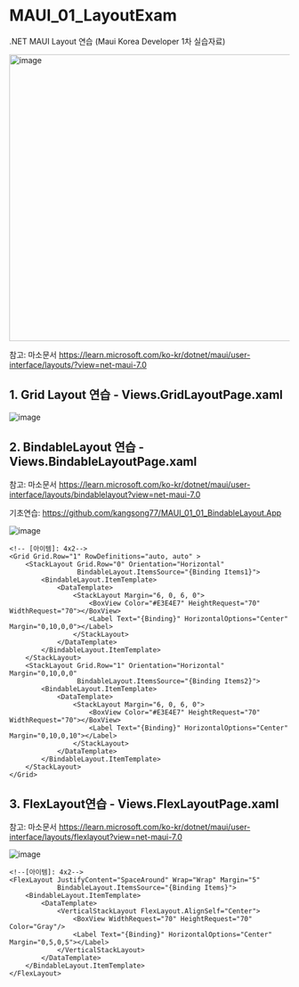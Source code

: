 # MAUI_01_LayoutExam
.NET MAUI Layout 연습 (Maui Korea Developer 1차 실습자료)

<img width="515" alt="image" src="https://user-images.githubusercontent.com/68939699/226964333-619338e2-c7fd-4ee7-a76e-bd7dd6c5c8bc.png">

참고: 마소문서 https://learn.microsoft.com/ko-kr/dotnet/maui/user-interface/layouts/?view=net-maui-7.0

## 1. Grid Layout 연습 - Views.GridLayoutPage.xaml

![image](https://user-images.githubusercontent.com/68939699/226965017-b988dd3f-379d-430f-8bc2-775757aff30f.png)

## 2. BindableLayout 연습 - Views.BindableLayoutPage.xaml

참고: 
마소문서 https://learn.microsoft.com/ko-kr/dotnet/maui/user-interface/layouts/bindablelayout?view=net-maui-7.0

기초연습: https://github.com/kangsong77/MAUI_01_01_BindableLayout.App 

![image](https://user-images.githubusercontent.com/68939699/228288294-485b7fb6-fd8e-4364-80c7-d0fc80a3f94f.png)

```
<!-- [아이템]: 4x2-->
<Grid Grid.Row="1" RowDefinitions="auto, auto" >
    <StackLayout Grid.Row="0" Orientation="Horizontal" 
                 BindableLayout.ItemsSource="{Binding Items1}">
        <BindableLayout.ItemTemplate>
            <DataTemplate>
                <StackLayout Margin="6, 0, 6, 0">
                    <BoxView Color="#E3E4E7" HeightRequest="70" WidthRequest="70"></BoxView>
                    <Label Text="{Binding}" HorizontalOptions="Center" Margin="0,10,0,0"></Label>
                </StackLayout>
            </DataTemplate>
        </BindableLayout.ItemTemplate>
    </StackLayout>
    <StackLayout Grid.Row="1" Orientation="Horizontal" Margin="0,10,0,0"
                 BindableLayout.ItemsSource="{Binding Items2}">
        <BindableLayout.ItemTemplate>
            <DataTemplate>
                <StackLayout Margin="6, 0, 6, 0">
                    <BoxView Color="#E3E4E7" HeightRequest="70" WidthRequest="70"></BoxView>
                    <Label Text="{Binding}" HorizontalOptions="Center" Margin="0,10,0,10"></Label>
                </StackLayout>
            </DataTemplate>
        </BindableLayout.ItemTemplate>
    </StackLayout>
</Grid>
```

## 3. FlexLayout연습 - Views.FlexLayoutPage.xaml

참고: 
마소문서 https://learn.microsoft.com/ko-kr/dotnet/maui/user-interface/layouts/flexlayout?view=net-maui-7.0

![image](https://user-images.githubusercontent.com/68939699/229242599-b4bd2b3c-a02b-4b45-b4d1-b7b943286983.png)

```
<!--[아이템]: 4x2-->
<FlexLayout JustifyContent="SpaceAround" Wrap="Wrap" Margin="5"
            BindableLayout.ItemsSource="{Binding Items}">
    <BindableLayout.ItemTemplate>
        <DataTemplate>
            <VerticalStackLayout FlexLayout.AlignSelf="Center">
                <BoxView WidthRequest="70" HeightRequest="70" Color="Gray"/>
                <Label Text="{Binding}" HorizontalOptions="Center" Margin="0,5,0,5"></Label>
            </VerticalStackLayout>
        </DataTemplate>
    </BindableLayout.ItemTemplate>
</FlexLayout>
```


